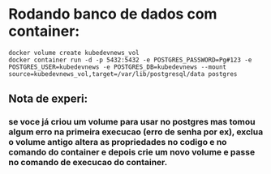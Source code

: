 # Rodando banco de dados com container:
    docker volume create kubedevnews_vol
    docker container run -d -p 5432:5432 -e POSTGRES_PASSWORD=Pg#123 -e POSTGRES_USER=kubedevnews -e POSTGRES_DB=kubedevnews --mount source=kubedevnews_vol,target=/var/lib/postgresql/data postgres

## Nota de experi:
### se voce já criou um volume para usar no postgres mas tomou algum erro na primeira execucao (erro de senha por ex), exclua o volume antigo altera as propriedades no codigo e no comando do container e depois crie um novo volume e passe no comando de execucao do container.
